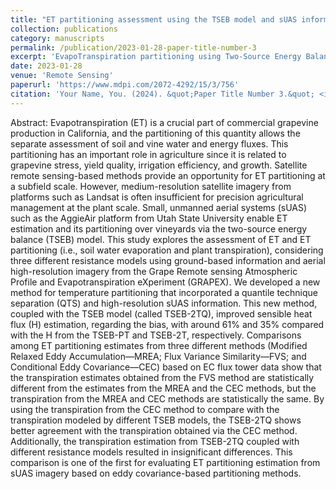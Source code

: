 ```yaml
---
title: "ET partitioning assessment using the TSEB model and sUAS information across california central valley vineyards"
collection: publications
category: manuscripts
permalink: /publication/2023-01-28-paper-title-number-3
excerpt: 'EvapoTranspiration partitioning using Two-Source Energy Balance model based on small Unmanned Aerial System (sUAS) data.'
date: 2023-01-28
venue: 'Remote Sensing'
paperurl: 'https://www.mdpi.com/2072-4292/15/3/756'
citation: 'Your Name, You. (2024). &quot;Paper Title Number 3.&quot; <i>GitHub Journal of Bugs</i>. 1(3).'
---
```

Abstract: Evapotranspiration (ET) is a crucial part of commercial grapevine production in California, and the partitioning of this quantity allows the separate assessment of soil and vine water and energy fluxes. This partitioning has an important role in agriculture since it is related to grapevine stress, yield quality, irrigation efficiency, and growth. Satellite remote sensing-based methods provide an opportunity for ET partitioning at a subfield scale. However, medium-resolution satellite imagery from platforms such as Landsat is often insufficient for precision agricultural management at the plant scale. Small, unmanned aerial systems (sUAS) such as the AggieAir platform from Utah State University enable ET estimation and its partitioning over vineyards via the two-source energy balance (TSEB) model. This study explores the assessment of ET and ET partitioning (i.e., soil water evaporation and plant transpiration), considering three different resistance models using ground-based information and aerial high-resolution imagery from the Grape Remote sensing Atmospheric Profile and Evapotranspiration eXperiment (GRAPEX). We developed a new method for temperature partitioning that incorporated a quantile technique separation (QTS) and high-resolution sUAS information. This new method, coupled with the TSEB model (called TSEB-2TQ), improved sensible heat flux (H) estimation, regarding the bias, with around 61% and 35% compared with the H from the TSEB-PT and TSEB-2T, respectively. Comparisons among ET partitioning estimates from three different methods (Modified Relaxed Eddy Accumulation—MREA; Flux Variance Similarity—FVS; and Conditional Eddy Covariance—CEC) based on EC flux tower data show that the transpiration estimates obtained from the FVS method are statistically different from the estimates from the MREA and the CEC methods, but the transpiration from the MREA and CEC methods are statistically the same. By using the transpiration from the CEC method to compare with the transpiration modeled by different TSEB models, the TSEB-2TQ shows better agreement with the transpiration obtained via the CEC method. Additionally, the transpiration estimation from TSEB-2TQ coupled with different resistance models resulted in insignificant differences. This comparison is one of the first for evaluating ET partitioning estimation from sUAS imagery based on eddy covariance-based partitioning methods.
